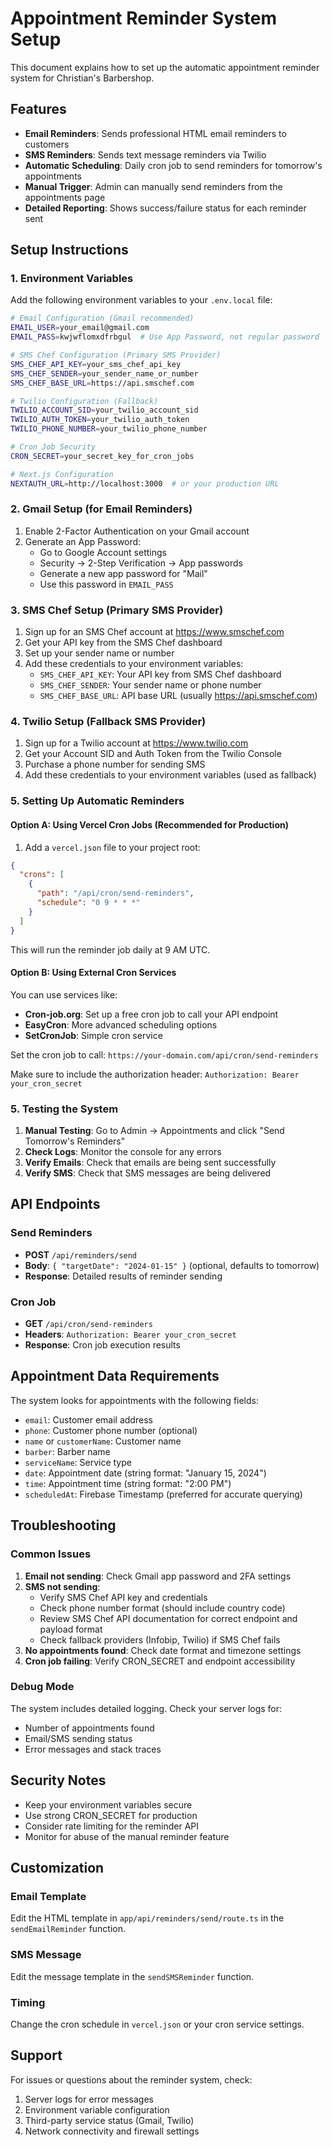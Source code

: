 # Appointment Reminder System Setup

This document explains how to set up the automatic appointment reminder system for Christian's Barbershop.

## Features

- **Email Reminders**: Sends professional HTML email reminders to customers
- **SMS Reminders**: Sends text message reminders via Twilio
- **Automatic Scheduling**: Daily cron job to send reminders for tomorrow's appointments
- **Manual Trigger**: Admin can manually send reminders from the appointments page
- **Detailed Reporting**: Shows success/failure status for each reminder sent

## Setup Instructions

### 1. Environment Variables

Add the following environment variables to your `.env.local` file:

```bash
# Email Configuration (Gmail recommended)
EMAIL_USER=your_email@gmail.com
EMAIL_PASS=kwjwflomxdfrbgul  # Use App Password, not regular password

# SMS Chef Configuration (Primary SMS Provider)
SMS_CHEF_API_KEY=your_sms_chef_api_key
SMS_CHEF_SENDER=your_sender_name_or_number
SMS_CHEF_BASE_URL=https://api.smschef.com

# Twilio Configuration (Fallback)
TWILIO_ACCOUNT_SID=your_twilio_account_sid
TWILIO_AUTH_TOKEN=your_twilio_auth_token
TWILIO_PHONE_NUMBER=your_twilio_phone_number

# Cron Job Security
CRON_SECRET=your_secret_key_for_cron_jobs

# Next.js Configuration
NEXTAUTH_URL=http://localhost:3000  # or your production URL
```

### 2. Gmail Setup (for Email Reminders)

1. Enable 2-Factor Authentication on your Gmail account
2. Generate an App Password:
   - Go to Google Account settings
   - Security → 2-Step Verification → App passwords
   - Generate a new app password for "Mail"
   - Use this password in `EMAIL_PASS`

### 3. SMS Chef Setup (Primary SMS Provider)

1. Sign up for an SMS Chef account at https://www.smschef.com
2. Get your API key from the SMS Chef dashboard
3. Set up your sender name or number
4. Add these credentials to your environment variables:
   - `SMS_CHEF_API_KEY`: Your API key from SMS Chef dashboard
   - `SMS_CHEF_SENDER`: Your sender name or phone number
   - `SMS_CHEF_BASE_URL`: API base URL (usually https://api.smschef.com)

### 4. Twilio Setup (Fallback SMS Provider)

1. Sign up for a Twilio account at https://www.twilio.com
2. Get your Account SID and Auth Token from the Twilio Console
3. Purchase a phone number for sending SMS
4. Add these credentials to your environment variables (used as fallback)

### 5. Setting Up Automatic Reminders

#### Option A: Using Vercel Cron Jobs (Recommended for Production)

1. Add a `vercel.json` file to your project root:

```json
{
  "crons": [
    {
      "path": "/api/cron/send-reminders",
      "schedule": "0 9 * * *"
    }
  ]
}
```

This will run the reminder job daily at 9 AM UTC.

#### Option B: Using External Cron Services

You can use services like:
- **Cron-job.org**: Set up a free cron job to call your API endpoint
- **EasyCron**: More advanced scheduling options
- **SetCronJob**: Simple cron service

Set the cron job to call: `https://your-domain.com/api/cron/send-reminders`

Make sure to include the authorization header: `Authorization: Bearer your_cron_secret`

### 5. Testing the System

1. **Manual Testing**: Go to Admin → Appointments and click "Send Tomorrow's Reminders"
2. **Check Logs**: Monitor the console for any errors
3. **Verify Emails**: Check that emails are being sent successfully
4. **Verify SMS**: Check that SMS messages are being delivered

## API Endpoints

### Send Reminders
- **POST** `/api/reminders/send`
- **Body**: `{ "targetDate": "2024-01-15" }` (optional, defaults to tomorrow)
- **Response**: Detailed results of reminder sending

### Cron Job
- **GET** `/api/cron/send-reminders`
- **Headers**: `Authorization: Bearer your_cron_secret`
- **Response**: Cron job execution results

## Appointment Data Requirements

The system looks for appointments with the following fields:
- `email`: Customer email address
- `phone`: Customer phone number (optional)
- `name` or `customerName`: Customer name
- `barber`: Barber name
- `serviceName`: Service type
- `date`: Appointment date (string format: "January 15, 2024")
- `time`: Appointment time (string format: "2:00 PM")
- `scheduledAt`: Firebase Timestamp (preferred for accurate querying)

## Troubleshooting

### Common Issues

1. **Email not sending**: Check Gmail app password and 2FA settings
2. **SMS not sending**: 
   - Verify SMS Chef API key and credentials
   - Check phone number format (should include country code)
   - Review SMS Chef API documentation for correct endpoint and payload format
   - Check fallback providers (Infobip, Twilio) if SMS Chef fails
3. **No appointments found**: Check date format and timezone settings
4. **Cron job failing**: Verify CRON_SECRET and endpoint accessibility

### Debug Mode

The system includes detailed logging. Check your server logs for:
- Number of appointments found
- Email/SMS sending status
- Error messages and stack traces

## Security Notes

- Keep your environment variables secure
- Use strong CRON_SECRET for production
- Consider rate limiting for the reminder API
- Monitor for abuse of the manual reminder feature

## Customization

### Email Template
Edit the HTML template in `app/api/reminders/send/route.ts` in the `sendEmailReminder` function.

### SMS Message
Edit the message template in the `sendSMSReminder` function.

### Timing
Change the cron schedule in `vercel.json` or your cron service settings.

## Support

For issues or questions about the reminder system, check:
1. Server logs for error messages
2. Environment variable configuration
3. Third-party service status (Gmail, Twilio)
4. Network connectivity and firewall settings
